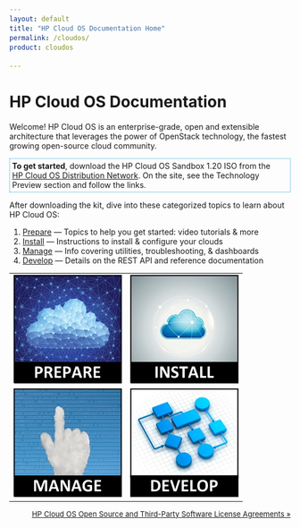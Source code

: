 ```yaml
---
layout: default
title: "HP Cloud OS Documentation Home"
permalink: /cloudos/
product: cloudos

---
```


# HP Cloud OS Documentation

Welcome! HP Cloud OS is an enterprise-grade, open and extensible architecture that leverages the power of OpenStack technology, 
the fastest growing open-source cloud community. 

<p style="border: 1px dotted #1796D3; padding: 4px 4px 4px 4px;"> <b>To get started</b>, download the HP Cloud OS Sandbox 1.20 ISO from the <nobr><a href="https://cloudos.hpwsportal.com" target="codn">HP Cloud OS Distribution Network</a>.</nobr> On the site, see the Technology Preview section and follow the links.</p>

After downloading the kit, dive into these categorized topics to learn about HP Cloud OS:

1. <a href="/cloudos/prepare/">Prepare</a> &mdash; Topics to help you get started: video tutorials &amp; more
2. <a href="/cloudos/install/">Install</a> &mdash; Instructions to install &amp; configure your clouds
3. <a href="/cloudos/manage/">Manage</a>   &mdash; Info covering utilities, troubleshooting, &amp; dashboards
4. <a href="/cloudos/develop/">Develop</a> &mdash; Details on the REST API and reference documentation

<table>
<tr>
<td style="text-align: center; vertical-align: middle;"><a href="/cloudos/prepare/" title="Topics to help you learn about HP Cloud OS,including FAQs and Video Tutorials"><img src="media/cloudos-prepare.jpg" border="0"/></a></td>
<td style="text-align: center; vertical-align: middle;"><a href="/cloudos/install/" title="Instructions to install &amp; configure your clouds, using automated or advanced options"><img src="media/cloudos-install.jpg" border="0"/></td>
</tr>
<tr>
<td style="text-align: center; vertical-align: middle;"><a href="/cloudos/manage/" title="Information about the HP Cloud OS dashboards, troubleshooting, and utilities"><img src="media/cloudos-manage.jpg" border="0"/></td>
<td style="text-align: center; vertical-align: middle;"><a href="/cloudos/develop/" title="Details about the HP Cloud OS REST API and where to find installed reference documentation"><img src="media/cloudos-develop.jpg" border="0"/></td>
</tr>
</table>


<p style="font-size: small; text-align:right;"> <a href="/cloudos/os-3rd-party-license-agreements/" target="os3p">HP Cloud OS Open Source and Third-Party Software License Agreements &#187;</a> </p>

<!-- Note: Cloud OS blue = #1796D3 --> 

